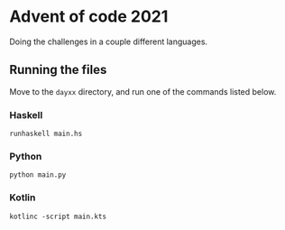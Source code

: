 # Advent of code 2021
Doing the challenges in a couple different languages.

## Running the files
Move to the `dayxx` directory, and run one of the commands listed below.
### Haskell
```
runhaskell main.hs
```
### Python
```
python main.py
```
### Kotlin
```
kotlinc -script main.kts
```
